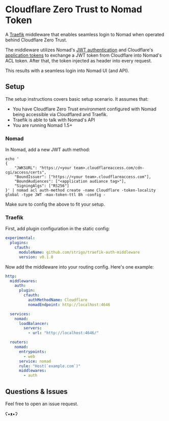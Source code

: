 # Cloudflare Zero Trust to Nomad Token

A [Traefik][1] middleware that enables seamless login to Nomad when
operated behind Cloudflare Zero Trust.

The middleware utilizes Nomad's [JWT authentication][2] and Cloudflare's
[application tokens][3] to exchange a JWT token from Cloudflare into Nomad's ACL
token. After that, the token injected as header into every request.

This results with a seamless login into Nomad UI (and API).

## Setup

The setup instructions covers basic setup scenario. It assumes that:

* You have Cloudflare Zero Trust environment configured with Nomad being
  accessible via Cloudflared and Traefik.
* Traefik is able to talk with Nomad's API
* You are running Nomad 1.5+

### Nomad

In Nomad, add a new JWT auth method:

```shell
echo '
{
	"JWKSURL": "https://<your team>.cloudflareaccess.com/cdn-cgi/access/certs",
	"BoundIssuer": ["https://<your team>.cloudflareaccess.com"],
	"BoundAudiences": ["<application audiance tag>"],
	"SigningAlgs": ["RS256"]
}' | nomad acl auth-method create -name Cloudflare -token-locality global -type JWT -max-token-ttl 8h -config -
```
Make sure to config the above to fit your setup.

### Traefik

First, add plugin configuration in the static config:

```yml
experimental:
  plugins:
    cfauth:
      moduleName: github.com/strigo/traefik-auth-middleware
      version: v0.1.0
```

Now add the middleware into your routing config. Here's one example:

```yml
http:
  middlewares:
    auth:
      plugin:
        cfauth:
          authMethodName: Cloudflare
          nomadEndpoint: http://localhost:4646

  services:
    nomad:
      loadBalancer:
        servers:
          - url: "http://localhost:4646/"

  routers:
    nomad:
      entrypoints:
        - web
      service: nomad
      rule: "Host(`example.com`)"
      middlewares:
        - auth
```

## Questions & Issues

Feel free to open an issue request.

ʕ•ᴥ•ʔ



[1]: https://traefik.io/traefik/
[2]: https://developer.hashicorp.com/nomad/docs/commands/login
[3]: https://developers.cloudflare.com/cloudflare-one/identity/authorization-cookie/application-token/